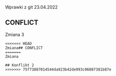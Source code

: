 Wprawki z git 23.04.2022
## CONFLICT

Zmiana 3

```
<<<<<<< HEAD
Zmiana## CONFLICT
=======
Zmiana

## Konflikt 2
>>>>>>> 75f73887014544da923b42de993c06087381b87e
```
